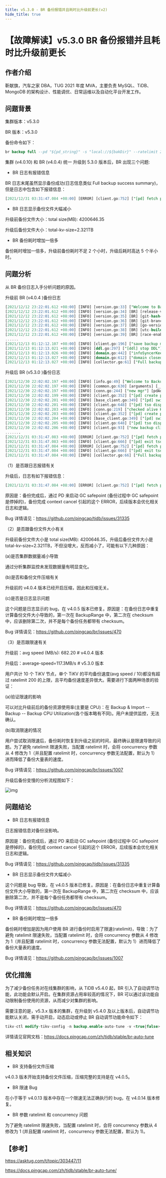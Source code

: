 ```yaml
---
title: v5.3.0 - BR 备份报错并且耗时比升级前更长(v2)
hide_title: true
---
```


# 【故障解读】v5.3.0 BR 备份报错并且耗时比升级前更长

## 作者介绍

靳献旗，汽车之家 DBA，TUG 2021 年度 MVA，主要负责 MySQL、TiDB、MongoDB 的架构设计、性能调优、日常运维以及自动化平台开发工作。

## 问题背景

集群版本：v5.3.0

BR 版本：v5.3.0

备份命令如下：

```SQL
br backup full --pd "${pd_string}" -s "local://${bakDir}" --ratelimit 200 --log-file backup_full.log
```

集群 (v4.0.10) 和 BR (v4.0.4) 统一 升级到 5.3.0 版本后，BR 出现三个问题:

- BR 日志有报错信息

BR 日志末尾虽然显示备份成功(日志信息类似 Full backup success summary)，但是日志中包含如下报错信息：

```SQL
[2021/12/31 03:31:47.084 +08:00] [ERROR] [client.go:752] ["[pd] fetch pending tso requests error"] [dc-location=global] [error="[PD:client:ErrClientGetTSO]context canceled: context canceled"] [stack="github.com/tikv/pd/client.(*client).handleDispatcher\n\t/nfs/cache/mod/github.com/tikv/pd@v1.1.0-beta.0.20211104095303-69c86d05d379/client/client.go:752"]
```

- BR 日志显示备份文件大幅减小

升级前备份文件大小：total size(MB): 4200646.35

升级后备份文件大小：total-kv-size=2.321TB

- BR 备份耗时增加一倍多

备份耗时增加一倍多，升级前备份耗时不足 2 个小时，升级后耗时高达 5 个半小时。

## 问题分析

从 BR 备份日志入手分析问题的原因。

升级前 BR (v4.0.4 )备份日志

```SQL
[2021/12/12 23:22:01.612 +08:00] [INFO] [version.go:33] ["Welcome to Backup & Restore (BR)"]
[2021/12/12 23:22:01.612 +08:00] [INFO] [version.go:34] [BR] [release-version=v4.0.4]
[2021/12/12 23:22:01.612 +08:00] [INFO] [version.go:35] [BR] [git-hash=c91c79a8431805dcbfda2c7b2612dde6985e564c]
[2021/12/12 23:22:01.612 +08:00] [INFO] [version.go:36] [BR] [git-branch=heads/refs/tags/v4.0.4]
[2021/12/12 23:22:01.612 +08:00] [INFO] [version.go:37] [BR] [go-version=go1.13]
[2021/12/12 23:22:01.612 +08:00] [INFO] [version.go:38] [BR] [utc-build-time="2020-07-31 07:33:17"]
[2021/12/12 23:22:01.612 +08:00] [INFO] [version.go:39] [BR] [race-enabled=false]
......
[2021/12/13 01:12:12.107 +08:00] [INFO] [client.go:196] ["save backup meta"] [path=local:///dbbak/tidbFullBak/mg_tidb_full_20211212232201] [size=24088950][2021/12/13 01:12:13.021 +08:00] [INFO] [ddl.go:384] ["[ddl] DDL closed"] [ID=d57b89e9-b1c0-45a1-9659-becd4249eed3] ["take time"=198.806392ms]
[2021/12/13 01:12:13.021 +08:00] [INFO] [ddl.go:297] ["[ddl] stop DDL"] [ID=d57b89e9-b1c0-45a1-9659-becd4249eed3]
[2021/12/13 01:12:13.026 +08:00] [INFO] [domain.go:442] ["infoSyncerKeeper exited."]
[2021/12/13 01:12:13.027 +08:00] [INFO] [domain.go:612] ["domain closed"] ["take time"=203.963708ms]
[2021/12/13 01:12:13.027 +08:00] [INFO] [collector.go:61] ["Full backup Success summary: total backup ranges: 16901, total success: 16901, total failed: 0, total take(s): 6157.47, total size(MB): 4200646.35, avg speed(MB/s): 682.20,total kv: 47292061388"] ["backup checksum"=7m4.429579554s] ["backup fast checksum"=6.692480306s] ["backup total regions"=55387] [BackupTS=429738563201400858] [Size=637484128247]
```

升级后 BR (v5.3.0 )备份日志

```SQL
[2021/12/30 22:02:02.197 +08:00] [INFO] [info.go:49] ["Welcome to Backup & Restore (BR)"] [release-version=v5.3.0] [git-hash=4a1b2e9fe5b5afb1068c56de47adb07098d768d6] [git-branch=heads/refs/tags/v5.3.0] [go-version=go1.16.4] [utc-build-time="2021-11-24 13:31:09"] [race-enabled=false]
[2021/12/30 22:02:02.197 +08:00] [INFO] [common.go:630] [arguments] [__command="br backup full"] [log-file=backup_full.log] [pd="[172.16.5.225:2379,172.16.5.226:2379,172.16.5.227:2379]"] [ratelimit=200] [storage=local:///dbbak/tidbFullBak/mg_tidb_full_20211230220202]
[2021/12/30 22:02:02.197 +08:00] [INFO] [conn.go:244] ["new mgr"] [pdAddrs=172.16.5.225:2379,172.16.5.226:2379,172.16.5.227:2379]
[2021/12/30 22:02:02.199 +08:00] [INFO] [client.go:352] ["[pd] create pd client with endpoints"] [pd-address="[172.16.5.225:2379,172.16.5.226:2379,172.16.5.227:2379]"]
[2021/12/30 22:02:02.201 +08:00] [INFO] [base_client.go:349] ["[pd] switch leader"] [new-leader=http://172.16.5.226:2379] [old-leader=][2021/12/30 22:02:02.201 +08:00] [INFO] [base_client.go:104] ["[pd] init cluster id"] [cluster-id=6857095228536967924]
[2021/12/30 22:02:02.201 +08:00] [INFO] [client.go:648] ["[pd] tso dispatcher created"] [dc-location=global]
[2021/12/30 22:02:02.203 +08:00] [INFO] [conn.go:219] ["checked alive KV stores"] [aliveStores=9] [totalStores=9]
[2021/12/30 22:02:02.203 +08:00] [INFO] [client.go:352] ["[pd] create pd client with endpoints"] [pd-address="[172.16.5.225:2379,172.16.5.226:2379,172.16.5.227:2379]"]
[2021/12/30 22:02:02.204 +08:00] [INFO] [base_client.go:349] ["[pd] switch leader"] [new-leader=http://172.16.5.226:2379] [old-leader=][2021/12/30 22:02:02.205 +08:00] [INFO] [base_client.go:104] ["[pd] init cluster id"] [cluster-id=6857095228536967924]
[2021/12/30 22:02:02.205 +08:00] [INFO] [client.go:648] ["[pd] tso dispatcher created"] [dc-location=global]
[2021/12/30 22:02:02.206 +08:00] [INFO] [client.go:93] ["new backup client"]
.......
[2021/12/31 03:31:47.083 +08:00] [ERROR] [client.go:752] ["[pd] fetch pending tso requests error"] [dc-location=global] [error="[PD:client:ErrClientGetTSO]context canceled: context canceled"] [stack="github.com/tikv/pd/client.(*client).handleDispatcher\n\t/nfs/cache/mod/github.com/tikv/pd@v1.1.0-beta.0.20211104095303-69c86d05d379/client/client.go:752"]
[2021/12/31 03:31:47.083 +08:00] [INFO] [client.go:666] ["[pd] exit tso dispatcher"] [dc-location=global]
[2021/12/31 03:31:47.084 +08:00] [ERROR] [client.go:752] ["[pd] fetch pending tso requests error"] [dc-location=global] [error="[PD:client:ErrClientGetTSO]context canceled: context canceled"] [stack="github.com/tikv/pd/client.(*client).handleDispatcher\n\t/nfs/cache/mod/github.com/tikv/pd@v1.1.0-beta.0.20211104095303-69c86d05d379/client/client.go:752"]
[2021/12/31 03:31:47.084 +08:00] [INFO] [client.go:666] ["[pd] exit tso dispatcher"] [dc-location=global]
[2021/12/31 03:31:47.084 +08:00] [INFO] [collector.go:66] ["Full backup success summary"] [total-ranges=59720] [ranges-succeed=59720] [ranges-failed=0] [backup-checksum=11m11.760918579s] [backup-fast-checksum=348.085778ms] [backup-total-ranges=17057] [total-take=5h29m44.887146372s] [BackupTS=430144991341838386] [total-kv=24978943921] [total-kv-size=2.321TB] [average-speed=117.3MB/s] [backup-data-size(after-compressed)=679.6GB] [Size=679630218545]
```

（1）是否跟日志报错有关

升级后，日志有如下报错信息：

```SQL
[2021/12/31 03:31:47.084 +08:00] [ERROR] [client.go:752] ["[pd] fetch pending tso requests error"] [dc-location=global] [error="[PD:client:ErrClientGetTSO]context canceled: context canceled"] [stack="github.com/tikv/pd/client.(*client).handleDispatcher\n\t/nfs/cache/mod/github.com/tikv/pd@v1.1.0-beta.0.20211104095303-69c86d05d379/client/client.go:752"]
```

原因是：备份完成后，通过 PD 来启动 GC safepoint (备份过程中 GC safepoint 是停掉的)，备份完成 context cancel 引起的这个 ERROR，后续版本会优化相关日志和逻辑。

Bug 详情请见：https://github.com/pingcap/tidb/issues/31335

（2）是否跟备份文件大小有关

升级前备份文件大小是 total size(MB): 4200646.35，升级后备份文件大小是 total-kv-size=2.321TB，不但没增大，反而减小了，可能有以下几种原因：

(a)是否集群数据量减小导致

通过分析集群监控未发现数据量有明显变化。

(b)是否和备份文件压缩有关

升级前的 v4.0.4 版本已经开启压缩，因此和压缩无关。

(c)是否是日志显示问题

这个问题是日志显示的 bug，在 v4.0.5 版本已修复。原因是：在备份日志中重复计算备份文件大小导致的，第一次在 BackupRange 中，第二次在 checksum 中，应该删除第二次，并不是每个备份任务都带有 checksum。

Bug 详情请见：https://github.com/pingcap/br/issues/470

（3）是否跟限速有关

升级前：avg speed (MB/s): 682.20 # v4.0.4 版本

升级后：average-speed=117.3MB/s # v5.3.0 版本

用户共计 10 个 TiKV 节点，单个 TiKV 的平均备份速度(avg speed / 10)都没有超过 ratelimit 200 的上限，且平均备份速度差异很大。需要进行下面两种场景的验证：

(a)验证限速的影响

可以对比升级前后的备份资源使用率(主要是 CPU)：在 Backup & Import -- Backup -- Backup CPU Utilization(各个版本略有不同)。用户未提供监控，无法确认。

(b)取消限速的情况

用户尝试取消限速后，备份耗时恢复到升级之前的时间，最终确认是限速导致的问题。为了避免 ratelimit 限速失败，当配置 ratelimit 时，会将 concurrency 参数从 4 修改为 1（并且配置 ratelimit 时，concurrency 参数无法配置，默认为 1）进而降低了备份大量表的速度。

Bug 详情请见：https://github.com/pingcap/br/issues/1007

升级后备份变慢的分析流程图如下：

![img](https://pingcap.feishu.cn/space/api/box/stream/download/asynccode/?code=Y2Q1MjA1ODA3OWVmNzg2ZmUzMjg5N2VjOTZlYWMwMGJfWDVvTEIyQm5JNENDenJuQnh3VU1rbXA1dW56TXpqQW9fVG9rZW46Ym94Y25iRHlETEtzblFkZWdVNVpxcERmelhnXzE2NTAxNjI5ODc6MTY1MDE2NjU4N19WNA)

## 问题结论

- BR 日志有报错信息

日志报错信息对备份没影响。

原因是：备份完成后，通过 PD 来启动 GC safepoint (备份过程中 GC safepoint 是停掉的)，备份完成 context cancel 引起的这个 ERROR，后续版本会优化相关日志和逻辑。

Bug 详情请见：https://github.com/pingcap/tidb/issues/31335

- BR 日志显示备份文件大幅减小

这个问题是 bug 导致，在 v4.0.5 版本已修复。原因是：在备份日志中重复计算备份文件大小导致的，第一次在 BackupRange 中，第二次在 checksum 中，应该删除第二次，并不是每个备份任务都带有 checksum。

Bug 详情请见：https://github.com/pingcap/br/issues/470

- BR 备份耗时增加一倍多

备份耗时增加是因为用户使用 BR 进行备份时启用了限速(ratelimit)，导致：为了避免 ratelimit 限速失败，当配置 ratelimit 时，会将 concurrency 参数从 4 修改为 1（并且配置 ratelimit 时，concurrency 参数无法配置，默认为 1）进而降低了备份大量表的速度。

Bug 详情请见：https://github.com/pingcap/br/issues/1007

## 优化措施

为了减少备份任务对在线集群的影响，从 TiDB v5.4.0 起，BR 引入了自动调节功能，此功能会默认开启。在集群资源占用率较高的情况下，BR 可以通过该功能自动限制备份使用的资源，从而减少对集群的影响。

需要注意的是，v5.3.x 版本的集群，在升级到 v5.4.0 及以上版本后，自动调节功能默认关闭，需手动开启，动态启动或停止 BR 自动调节功能命令如下：

```SQL
tikv-ctl modify-tikv-config -n backup.enable-auto-tune -v <true|false>
```

详情请见官网文档：https://docs.pingcap.com/zh/tidb/stable/br-auto-tune

## 相关知识

- BR 支持备份文件压缩

v4.0.3 版本开始支持备份文件压缩，压缩完整的支持是在 v4.0.5。

- BR 限速 Bug

在小于等于 v4.0.13 版本中存在一个限速无法正确执行的 bug，在 v4.0.14 版本修复。

- BR 参数 ratelimit 和 concurrency 问题

为了避免 ratelimit 限速失败，当配置 ratelimit 时，会将 concurrency 参数从 4 修改为 1 (并且配置 ratelimit 时，concurrency 参数无法配置，默认为 1)。

## 【参考】

https://asktug.com/t/topic/303447/11

https://docs.pingcap.com/zh/tidb/stable/br-auto-tune/

